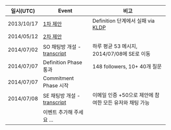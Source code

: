| 일시(UTC) | Event   | 비고 |
|----------|-------  |------|
| 2013/10/17 | [1차 제안][1] | Definition 단계에서 실패 via [KLDP][3] |
| 2014/05/12 | [2차 제안][2] | |
| 2014/07/02 | SO 채팅방 개설 - [transcript][4] | 하루 평균 53 메시지, 2014/07/08에 SE로 이동 |
| 2014/07/07 | Definition Phase 통과 | 148 followers, 10+ 40개 질문 |
| 2014/07/07 | Commitment Phase 시작 |  |
| 2014/07/08 | SE 채팅방 개설 - [transcript][5] | 이메일 인증 +50으로 제안에 참여한 모든 유저와 채팅 가능 |
|  | 이벤트 추가해 주세요 ... |  |

[1]: https://area51.stackexchange.com/proposals/54441/stack-overflow-in-korean
[2]: https://area51.stackexchange.com/proposals/68765/stack-overflow-in-korean
[3]: https://kldp.org/node/110607#comment-599340
[4]: https://chat.stackoverflow.com/transcript/56617/2014/7/2
[5]: https://chat.stackexchange.com/transcript/15571/2014/7/8

